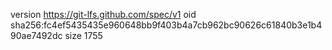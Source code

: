 version https://git-lfs.github.com/spec/v1
oid sha256:fc4ef5435435e960648bb9f403b4a7cb962bc90626c61840b3e1b490ae7492dc
size 1755
